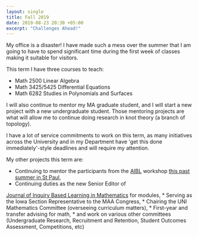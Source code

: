 ```yaml
---
layout: single
title: Fall 2019
date: 2019-08-23 20:30 +05:00
excerpt: "Challenges Ahead!"
---
```


My office is a disaster! I have made such a mess over the summer that I am going
to have to spend significant time during the first week of classes making it
suitable for visitors.

This term I have three courses to teach:

 * Math 2500 Linear Algebra
 * Math 3425/5425 Differential Equations
 * Math 6282 Studies in Polynomials and Surfaces

I will also continue to mentor my MA graduate student, and I will start a new
project with a new undergraduate student. Those mentoring projects are what
will allow me to continue doing research in knot theory (a branch of topology).

I have a lot of service commitments to work on this term, as many initiatives
across the University and in my Department have
'get this done immediately'-style deadlines and will require my attention.

My other projects this term are:

  * Continuing to mentor the participants from the
  <a href="http://www.inquirybasedlearning.org">AIBL</a> workshop
  <a href="http://www.inquirybasedlearning.org/workshopleaders/">this past summer in St Paul</a>,
  * Continuing duties as the new Senior Editor of
  <a href="http://jiblm.org">
  Journal of Inquiry Based Learning in Mathematics</a> for modules,
  * Serving as the Iowa Section Representative to the MAA Congress,
  * Chairing the UNI Mathematics Committee (overseeing curriculum matters),
  * First-year and transfer advising for math,
  * and work on various other committees (Undergraduate Research, Recruitment and Retention, Student Outcomes Assessment, Competitions, etc)
